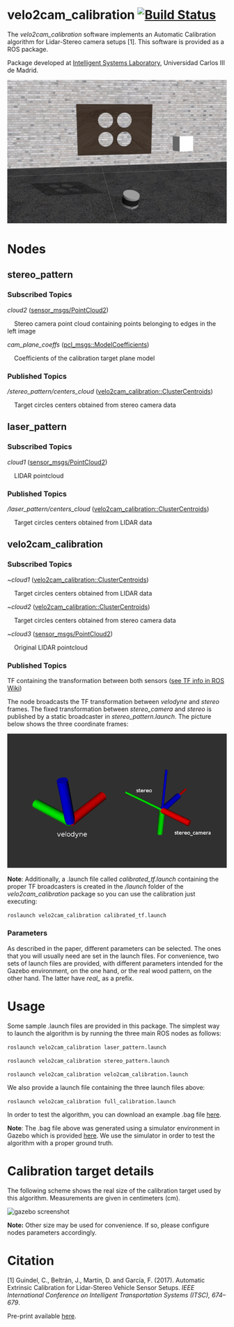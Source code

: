 # velo2cam_calibration [![Build Status](http://build.ros.org/job/Kdev__velo2cam_calibration__ubuntu_xenial_amd64/8/badge/icon)](http://build.ros.org/job/Kdev__velo2cam_calibration__ubuntu_xenial_amd64/8/)

The *velo2cam_calibration* software implements an Automatic Calibration algorithm for Lidar-Stereo camera setups \[1\]. This software is provided as a ROS package.

Package developed at [Intelligent Systems Laboratory](http://www.uc3m.es/islab), Universidad Carlos III de Madrid.

![gazebo screenshot](screenshots/velo2cam_calibration_setup.png)

# Nodes #
## stereo_pattern ##
### Subscribed Topics ###
*cloud2* ([sensor_msgs/PointCloud2](http://docs.ros.org/api/sensor_msgs/html/msg/PointCloud2.html))

&nbsp;&nbsp;&nbsp;&nbsp;Stereo camera point cloud containing points belonging to edges in the left image

*cam_plane_coeffs* ([pcl_msgs::ModelCoefficients](http://docs.ros.org/api/pcl_msgs/html/msg/ModelCoefficients.html))

&nbsp;&nbsp;&nbsp;&nbsp;Coefficients of the calibration target plane model
### Published Topics ###
*/stereo_pattern/centers_cloud* ([velo2cam_calibration::ClusterCentroids](http://docs.ros.org/kinetic/api/velo2cam_calibration/html/msg/ClusterCentroids.html))

&nbsp;&nbsp;&nbsp;&nbsp;Target circles centers obtained from stereo camera data

<!-- ### Parameters ### -->
## laser_pattern ##
### Subscribed Topics ###
*cloud1* ([sensor_msgs/PointCloud2](http://docs.ros.org/api/sensor_msgs/html/msg/PointCloud2.html))

&nbsp;&nbsp;&nbsp;&nbsp;LIDAR pointcloud
### Published Topics ###
*/laser_pattern/centers_cloud* ([velo2cam_calibration::ClusterCentroids](http://docs.ros.org/kinetic/api/velo2cam_calibration/html/msg/ClusterCentroids.html))

&nbsp;&nbsp;&nbsp;&nbsp;Target circles centers obtained from LIDAR data
<!-- ### Parameters ### -->
## velo2cam_calibration ##
### Subscribed Topics ###
*~cloud1* ([velo2cam_calibration::ClusterCentroids](http://docs.ros.org/kinetic/api/velo2cam_calibration/html/msg/ClusterCentroids.html))

&nbsp;&nbsp;&nbsp;&nbsp;Target circles centers obtained from LIDAR data

*~cloud2* ([velo2cam_calibration::ClusterCentroids](http://docs.ros.org/kinetic/api/velo2cam_calibration/html/msg/ClusterCentroids.html))

&nbsp;&nbsp;&nbsp;&nbsp;Target circles centers obtained from stereo camera data

*~cloud3* ([sensor_msgs/PointCloud2](http://docs.ros.org/api/sensor_msgs/html/msg/PointCloud2.html))

&nbsp;&nbsp;&nbsp;&nbsp;Original LIDAR pointcloud
### Published Topics ###
TF containing the transformation between both sensors ([see TF info in ROS Wiki](http://wiki.ros.org/tf))

The node broadcasts the TF transformation between *velodyne* and *stereo* frames.
The fixed transformation between *stereo_camera* and *stereo* is published by a static broadcaster in *stereo_pattern.launch*.
The picture below shows the three coordinate frames:

![gazebo screenshot](screenshots/coordinates_frames.png)

**Note**: Additionally, a .launch file called *calibrated_tf.launch* containing the proper TF broadcasters is created in the */launch* folder of the *velo2cam_calibration* package so
you can use the calibration just executing:

```roslaunch velo2cam_calibration calibrated_tf.launch```

### Parameters ###
As described in the paper, different parameters can be selected. The ones that you will usually need are set in the launch files. For convenience, two sets of launch files are provided, with different parameters intended for the Gazebo environment, on the one hand, or the real wood pattern, on the other hand. The latter have *real_* as a prefix.

# Usage #
Some sample .launch files are provided in this package. The simplest way to launch the algorithm is by running the three main ROS nodes as follows:

```roslaunch velo2cam_calibration laser_pattern.launch```

```roslaunch velo2cam_calibration stereo_pattern.launch```

```roslaunch velo2cam_calibration velo2cam_calibration.launch```

We also provide a launch file containing the three launch files above:

```roslaunch velo2cam_calibration full_calibration.launch```

In order to test the algorithm, you can download an example .bag file [here](https://www.dropbox.com/s/fdvew31azdp9cbg/1_trans_0.bag?dl=1).

**Note**: The .bag file above was generated using a simulator environment in Gazebo which is provided [here](https://github.com/beltransen/velo2cam_gazebo). We use the simulator in order to test the algorithm with a proper ground truth.

# Calibration target details #
The following scheme shows the real size of the calibration target used by this algorithm. Measurements are given in centimeters (cm).

![gazebo screenshot](screenshots/calibration_target_scheme.png)

**Note:** Other size may be used for convenience. If so, please configure nodes parameters accordingly.

# Citation #
\[1\] Guindel, C., Beltrán, J., Martín, D. and García, F. (2017). Automatic Extrinsic Calibration for Lidar-Stereo Vehicle Sensor Setups. *IEEE International Conference on Intelligent Transportation Systems (ITSC), 674–679*.

Pre-print available [here](https://arxiv.org/abs/1705.04085).
